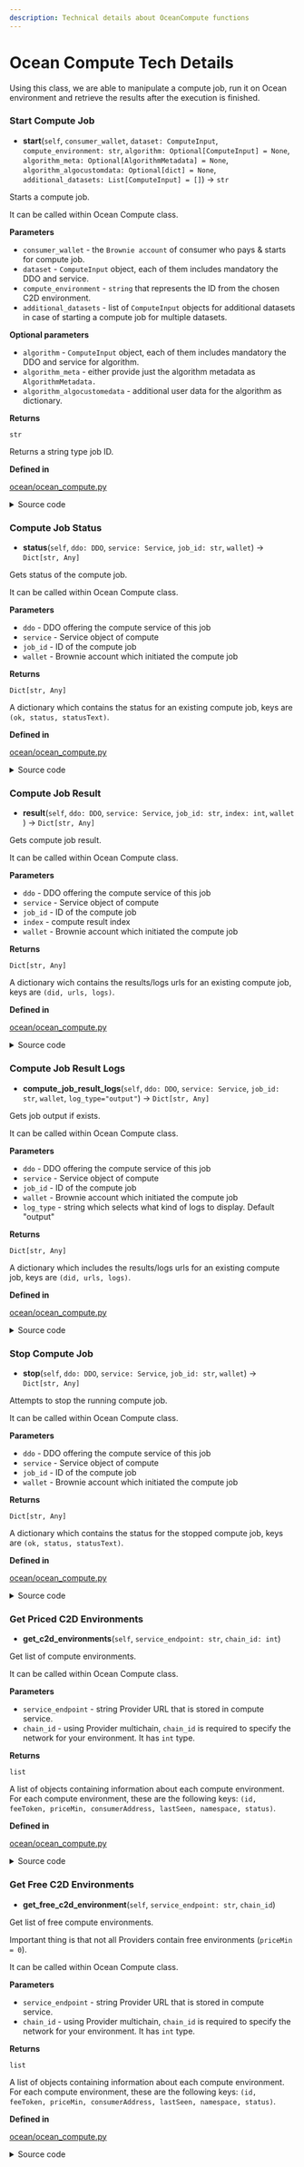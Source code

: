 ```yaml
---
description: Technical details about OceanCompute functions
---
```


# Ocean Compute Tech Details

Using this class, we are able to manipulate a compute job, run it on Ocean environment and retrieve the results after the execution is finished.

### Start Compute Job

* **start**(`self`, `consumer_wallet`, `dataset: ComputeInput`, `compute_environment: str`, `algorithm: Optional[ComputeInput] = None`, `algorithm_meta: Optional[AlgorithmMetadata] = None`, `algorithm_algocustomdata: Optional[dict] = None`, `additional_datasets: List[ComputeInput] = []`) -> `str`

Starts a compute job.

It can be called within Ocean Compute class.

**Parameters**

* `consumer_wallet` - the `Brownie account` of consumer who pays & starts for compute job.
* `dataset` - `ComputeInput` object, each of them includes mandatory the DDO and service.
* `compute_environment` - `string` that represents the ID from the chosen C2D environment.
* `additional_datasets` - list of `ComputeInput` objects for additional datasets in case of starting a compute job for multiple datasets.

**Optional parameters**

* `algorithm` - `ComputeInput` object, each of them includes mandatory the DDO and service for algorithm.
* `algorithm_meta` - either provide just the algorithm metadata as `AlgorithmMetadata.`
* `algorithm_algocustomedata` - additional user data for the algorithm as dictionary.

**Returns**

`str`

Returns a string type job ID.

**Defined in**

[ocean/ocean_compute.py](https://github.com/oceanprotocol/ocean.py/blob/main/ocean_lib/ocean/ocean_compute.py#LL32C4-L70C33)

<details>

<summary>Source code</summary>

```python
 @enforce_types
    def start(
        self,
        consumer_wallet,
        dataset: ComputeInput,
        compute_environment: str,
        algorithm: Optional[ComputeInput] = None,
        algorithm_meta: Optional[AlgorithmMetadata] = None,
        algorithm_algocustomdata: Optional[dict] = None,
        additional_datasets: List[ComputeInput] = [],
    ) -> str:
        metadata_cache_uri = self._config_dict.get("METADATA_CACHE_URI")
        ddo = Aquarius.get_instance(metadata_cache_uri).get_ddo(dataset.did)
        service = ddo.get_service_by_id(dataset.service_id)
        assert (
            ServiceTypes.CLOUD_COMPUTE == service.type
        ), "service at serviceId is not of type compute service."

        consumable_result = is_consumable(
            ddo,
            service,
            {"type": "address", "value": consumer_wallet.address},
            with_connectivity_check=True,
        )
        if consumable_result != ConsumableCodes.OK:
            raise AssetNotConsumable(consumable_result)

        # Start compute job
        job_info = self._data_provider.start_compute_job(
            dataset_compute_service=service,
            consumer=consumer_wallet,
            dataset=dataset,
            compute_environment=compute_environment,
            algorithm=algorithm,
            algorithm_meta=algorithm_meta,
            algorithm_custom_data=algorithm_algocustomdata,
            input_datasets=additional_datasets,
        )
        return job_info["jobId"]
```

</details>

### Compute Job Status

* **status**(`self`, `ddo: DDO`, `service: Service`, `job_id: str`, `wallet`) -> `Dict[str, Any]`

Gets status of the compute job.

It can be called within Ocean Compute class.

**Parameters**

* `ddo` - DDO offering the compute service of this job
* `service` - Service object of compute
* `job_id` - ID of the compute job
* `wallet` - Brownie account which initiated the compute job

**Returns**

`Dict[str, Any]`

A dictionary which contains the status for an existing compute job, keys are `(ok, status, statusText)`.

**Defined in**

[ocean/ocean_compute.py](https://github.com/oceanprotocol/ocean.py/blob/main/ocean_lib/ocean/ocean_compute.py#LL72C5-L88C24)

<details>

<summary>Source code</summary>

{% code overflow="wrap" %}
```python
@enforce_types
    def status(self, ddo: DDO, service: Service, job_id: str, wallet) -> Dict[str, Any]:
        """
        Gets job status.

        :param ddo: DDO offering the compute service of this job
        :param service: compute service of this job
        :param job_id: str id of the compute job
        :param wallet: Wallet instance
        :return: dict the status for an existing compute job, keys are (ok, status, statusText)
        """
        job_info = self._data_provider.compute_job_status(
            ddo.did, job_id, service, wallet
        )
        job_info.update({"ok": job_info.get("status") not in (31, 32, None)})

        return job_info
```
{% endcode %}

</details>

### Compute Job Result

* **result**(`self`, `ddo: DDO`, `service: Service`, `job_id: str`, `index: int`, `wallet` ) -> `Dict[str, Any]`

Gets compute job result.

It can be called within Ocean Compute class.

**Parameters**

* `ddo` - DDO offering the compute service of this job
* `service` - Service object of compute
* `job_id` - ID of the compute job
* `index` - compute result index
* `wallet` - Brownie account which initiated the compute job

**Returns**

`Dict[str, Any]`

A dictionary wich contains the results/logs urls for an existing compute job, keys are `(did, urls, logs)`.

**Defined in**

[ocean/ocean_compute.py](https://github.com/oceanprotocol/ocean.py/blob/main/ocean_lib/ocean/ocean_compute.py#LL90C5-L106C22)

<details>

<summary>Source code</summary>

{% code overflow="wrap" %}
```python
@enforce_types
    def result(
        self, ddo: DDO, service: Service, job_id: str, index: int, wallet
    ) -> Dict[str, Any]:
        """
        Gets job result.

        :param ddo: DDO offering the compute service of this job
        :param service: compute service of this job
        :param job_id: str id of the compute job
        :param index: compute result index
        :param wallet: Wallet instance
        :return: dict the results/logs urls for an existing compute job, keys are (did, urls, logs)
        """
        result = self._data_provider.compute_job_result(job_id, index, service, wallet)

        return result
```
{% endcode %}

</details>

### Compute Job Result Logs

* **compute\_job\_result\_logs**(`self`, `ddo: DDO`, `service: Service`, `job_id: str`, `wallet`, `log_type="output"`) -> `Dict[str, Any]`

Gets job output if exists.

It can be called within Ocean Compute class.

**Parameters**

* `ddo` - DDO offering the compute service of this job
* `service` - Service object of compute
* `job_id` - ID of the compute job
* `wallet` - Brownie account which initiated the compute job
* `log_type` - string which selects what kind of logs to display. Default "output"

**Returns**

`Dict[str, Any]`

A dictionary which includes the results/logs urls for an existing compute job, keys are `(did, urls, logs)`.

**Defined in**

[ocean/ocean_compute.py](https://github.com/oceanprotocol/ocean.py/blob/main/ocean_lib/ocean/ocean_compute.py#LL108C5-L130C22)

<details>

<summary>Source code</summary>

{% code overflow="wrap" %}
```python
@enforce_types
    def compute_job_result_logs(
        self,
        ddo: DDO,
        service: Service,
        job_id: str,
        wallet,
        log_type="output",
    ) -> Dict[str, Any]:
        """
        Gets job output if exists.

        :param ddo: DDO offering the compute service of this job
        :param service: compute service of this job
        :param job_id: str id of the compute job
        :param wallet: Wallet instance
        :return: dict the results/logs urls for an existing compute job, keys are (did, urls, logs)
        """
        result = self._data_provider.compute_job_result_logs(
            ddo, job_id, service, wallet, log_type
        )

        return result
```
{% endcode %}

</details>

### Stop Compute Job

* **stop**(`self`, `ddo: DDO`, `service: Service`, `job_id: str`, `wallet`) -> `Dict[str, Any]`

Attempts to stop the running compute job.

It can be called within Ocean Compute class.

**Parameters**

* `ddo` - DDO offering the compute service of this job
* `service` - Service object of compute
* `job_id` - ID of the compute job
* `wallet` - Brownie account which initiated the compute job

**Returns**

`Dict[str, Any]`

A dictionary which contains the status for the stopped compute job, keys are `(ok, status, statusText)`.

**Defined in**

[ocean/ocean_compute.py](https://github.com/oceanprotocol/ocean.py/blob/main/ocean_lib/ocean/ocean_compute.py#LL132C5-L146C24)

<details>

<summary>Source code</summary>

{% code overflow="wrap" %}
```python
@enforce_types
    def stop(self, ddo: DDO, service: Service, job_id: str, wallet) -> Dict[str, Any]:
        """
        Attempt to stop the running compute job.

        :param ddo: DDO offering the compute service of this job
        :param job_id: str id of the compute job
        :param wallet: Wallet instance
        :return: dict the status for the stopped compute job, keys are (ok, status, statusText)
        """
        job_info = self._data_provider.stop_compute_job(
            ddo.did, job_id, service, wallet
        )
        job_info.update({"ok": job_info.get("status") not in (31, 32, None)})
        return job_info
```
{% endcode %}

</details>

### Get Priced C2D Environments

* **get\_c2d\_environments**(`self`, `service_endpoint: str`, `chain_id: int`)

Get list of compute environments.

It can be called within Ocean Compute class.

**Parameters**

* `service_endpoint` - string Provider URL that is stored in compute service.
* `chain_id` - using Provider multichain, `chain_id` is required to specify the network for your environment. It has `int` type.

**Returns**

`list`

A list of objects containing information about each compute environment. For each compute environment, these are the following keys: `(id, feeToken, priceMin, consumerAddress, lastSeen, namespace, status)`.

**Defined in**

[ocean/ocean_compute.py](https://github.com/oceanprotocol/ocean.py/blob/main/ocean_lib/ocean/ocean_compute.py#LL148C4-L150C84)

<details>

<summary>Source code</summary>

{% code overflow="wrap" %}
```python
    @enforce_types
    def get_c2d_environments(self, service_endpoint: str, chain_id: int):
        return DataServiceProvider.get_c2d_environments(service_endpoint, chain_id)
```
{% endcode %}

</details>

### Get Free C2D Environments

* **get\_free\_c2d\_environment**(`self`, `service_endpoint: str`, `chain_id`)

Get list of free compute environments.

Important thing is that not all Providers contain free environments (`priceMin = 0`).

It can be called within Ocean Compute class.

**Parameters**

* `service_endpoint` - string Provider URL that is stored in compute service.
* `chain_id` - using Provider multichain, `chain_id` is required to specify the network for your environment. It has `int` type.

**Returns**

`list`

A list of objects containing information about each compute environment. For each compute environment, these are the following keys: `(id, feeToken, priceMin, consumerAddress, lastSeen, namespace, status)`.

**Defined in**

[ocean/ocean_compute.py](https://github.com/oceanprotocol/ocean.py/blob/main/ocean_lib/ocean/ocean_compute.py#LL152C5-L155C87)

<details>

<summary>Source code</summary>

{% code overflow="wrap" %}
```python
@enforce_types
    def get_free_c2d_environment(self, service_endpoint: str, chain_id):
        environments = self.get_c2d_environments(service_endpoint, chain_id)
        return next(env for env in environments if float(env["priceMin"]) == float(0))
```
{% endcode %}

</details>

